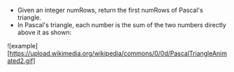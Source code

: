 - Given an integer numRows, return the first numRows of Pascal's triangle.
- In Pascal's triangle, each number is the sum of the two numbers directly above it as shown:

![example][https://upload.wikimedia.org/wikipedia/commons/0/0d/PascalTriangleAnimated2.gif]